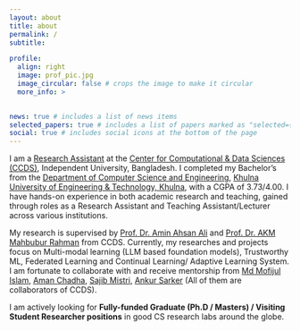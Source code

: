 ```yaml
---
layout: about
title: about
permalink: /
subtitle: 

profile:
  align: right
  image: prof_pic.jpg
  image_circular: false # crops the image to make it circular
  more_info: >
    

news: true # includes a list of news items
selected_papers: true # includes a list of papers marked as "selected={true}"
social: true # includes social icons at the bottom of the page
---
```


I am a [Research Assistant](https://ccds.ai/?portfolio=md-akil-raihan-iftee) at the [Center for Computational & Data Sciences (CCDS)](https://ccds.ai), Independent University, Bangladesh. I completed my Bachelor’s from the [Department of Computer Science and Engineering](https://www.kuet.ac.bd/dept/cse), [Khulna University of Engineering & Technology, Khulna](https://www.kuet.ac.bd/), with a CGPA of 3.73/4.00. I have hands-on experience in both academic research and teaching, gained through roles as a Research Assistant and Teaching Assistant/Lecturer across various institutions.

My research is supervised by [Prof. Dr. Amin Ahsan Ali](http://iub.ac.bd/academics/departments/cse/faculty-and-staff/aminali) and [Prof. Dr. AKM Mahbubur Rahman](http://iub.ac.bd/academics/departments/cse/faculty-and-staff/akmmrahman) from CCDS. Currently, my researches and projects focus on Multi-modal learning (LLM based foundation models), Trustworthy ML, Federated Learning and Continual Learning/ Adaptive Learning System. I am fortunate to collaborate with and receive mentorship from [Md Mofijul Islam](https://mmiakashs.github.io/), [Aman Chadha](https://www.aman.info/), [Sajib Mistri](https://staffportal.curtin.edu.au/staff/profile/view/sajib-mistry-d41c64f3/), [Ankur Sarker](https://www.linkedin.com/in/ankur-sarker/) (All of them are collaborators of CCDS).

I am actively looking for **Fully-funded Graduate (Ph.D / Masters) / Visiting Student Researcher positions** in good CS research labs around the globe.



